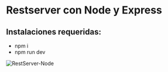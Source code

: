 # Restserver con Node y Express
## Instalaciones requeridas:

- npm i 
- npm run dev

![RestServer-Node](https://miro.medium.com/max/365/1*Jr3NFSKTfQWRUyjblBSKeg.png)